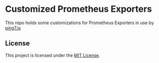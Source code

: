 # Customized Prometheus Exporters

This repo holds some customizations for Prometheus Exporters
in use by [ping7.io](https://ping7.io)

## License

This project is licensed under the [MIT License](LICENSE).
